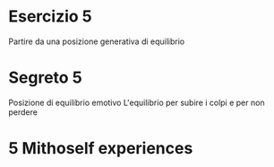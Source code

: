 


# Esercizio 5

Partire da una posizione generativa di equilibrio


# Segreto 5
Posizione di equilibrio emotivo
L'equilibrio per subire i colpi e per non perdere 

# 5 Mithoself experiences


<!--stackedit_data:
eyJoaXN0b3J5IjpbOTA4ODc4OTYsMTIyMjE4OTQ2M119
-->